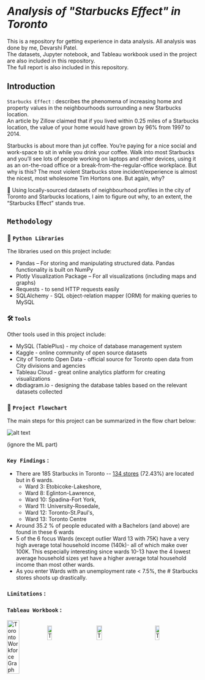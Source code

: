 # <em>Analysis of "Starbucks Effect" in Toronto</em>
This is a repository for getting experience in data analysis. All analysis was done by me, Devarshi Patel.<br />
The datasets, Jupyter notebook, and Tableau workbook used in the project are also included in this repository.<br />
The full report is also included in this repository.

## Introduction
`Starbucks Effect` : describes the phenomena of increasing home and property values in the neighbourhoods surrounding a new Starbucks location.<br />
An article by Zillow claimed that if you lived within 0.25 miles of a Starbucks location, the value of your home would have grown by 96% from 1997 to 2014.<br />

Starbucks is about more than jut coffee. You’re paying for a nice social and work-space to sit in while you drink your coffee. Walk into most Starbucks and you’ll see lots of people working on laptops and other devices, using it as an on-the-road office or a break-from-the-regular-office workplace. But why is this? The most violent Starbucks store incident/experience is almost the nicest, most wholesome Tim Hortons one. But again, why? <br />

🌱 Using locally-sourced datasets of neighbourhood profiles in the city of Toronto and Starbucks locations, I aim to figure out why, to an extent, the “Starbucks Effect” stands true.

## `Methodology`
### 🐍 `Python Libraries`
The libraries used on this project include:
* Pandas – For storing and manipulating structured data. Pandas functionality is built on NumPy
* Plotly Visualization Package – For all visualizations (including maps and graphs)
*	Requests - to send HTTP requests easily
*	SQLAlchemy - SQL object-relation mapper (ORM) for making queries to MySQL

### 🛠️ `Tools`
Other tools used in this project include:
* MySQL (TablePlus) - my choice of database management system
* Kaggle - online community of open source datasets
* City of Toronto Open Data - official source for Toronto open data from City divisions and agencies
* Tableau Cloud - great online analytics platform for creating visualizations
* dbdiagram.io - designing the database tables based on the relevant datasets collected

### 🔖 `Project Flowchart`
The main steps for this project can be summarized in the flow chart below:

![alt text](https://github.com/jess-data/Coursera_Capstone/blob/main/Screenshot%202020-11-24%20014704.png)

(ignore the ML part)

### `Key Findings` :

* There are 185 Starbucks in Toronto -- <u>134 stores</u> (72.43%) are located but in 6 wards.
    - Ward 3: Etobicoke-Lakeshore,
    - Ward 8: Eglinton-Lawrence,
    - Ward 10: Spadina-Fort York,
    - Ward 11: University-Rosedale,
    - Ward 12: Toronto-St.Paul's,
    - Ward 13: Toronto Centre
* Around 35.2 %  of people educated with a Bachelors (and above) are found in these 6 wards
* 5 of the 6 focus Wards (except outlier Ward 13 with 75K) have a very high average total household income (140k)- all of which make over 100K. This especially interesting since wards 10-13 have the 4 lowest average household sizes yet have a higher average total household income than most other wards.
* As you enter Wards with an unemployment rate < 7.5%, the # Starbucks stores shoots up drastically.

### `Limitations` :



### `Tableau Workbook` :

<span style="display: flex; flex-direction: row;">
  <img src="https://github.com/devarshi-ap/toronto-starbucks-effect/assets/59234436/5bb95901-fa38-417c-8993-3cc9f69b7231"
     alt="Toronto Workforce Graph"
     width="30%" />

<img src="https://github.com/devarshi-ap/toronto-starbucks-effect/assets/59234436/e1e0c2c8-3d18-4195-85bf-0c2056876b81"
     alt="Toronto Education Graph"
     width="30%" />

<img src="https://github.com/devarshi-ap/toronto-starbucks-effect/assets/59234436/5bb95901-fa38-417c-8993-3cc9f69b7231"
     alt="Toronto Unemployment Graph"
     width="30%" />

<img src="https://github.com/devarshi-ap/toronto-starbucks-effect/assets/59234436/e554f24e-08b1-4a5f-9e49-b7a873a47b60"
     alt="Toronto Income Graph"
     width="30%" />
</div>

